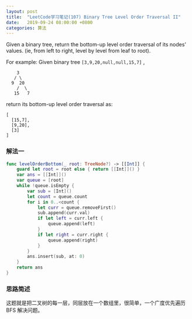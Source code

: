 ```yaml
---
layout: post
title:  "LeetCode学习笔记(107) Binary Tree Level Order Traversal II"
date:   2019-09-24 08:00:00 +0800
categories: 算法
---
```


Given a binary tree, return the bottom-up level order traversal of its nodes' values. (ie, from left to right, level by level from leaf to root).

For example:
Given binary tree `[3,9,20,null,null,15,7]` ,

```
    3
   / \
  9  20
    /  \
   15   7
```

return its bottom-up level order traversal as:

```
[
  [15,7],
  [9,20],
  [3]
]
```

### 解法一

```swift
func levelOrderBottom(_ root: TreeNode?) -> [[Int]] {
    guard let root = root else { return [[Int]]() }
    var ans = [[Int]]()
    var queue = [root]
    while !queue.isEmpty {
        var sub = [Int]()
        let count = queue.count
        for i in 0..<count {
            let curr = queue.removeFirst()
            sub.append(curr.val)
            if let left = curr.left {
                queue.append(left)
            }
            if let right = curr.right {
                queue.append(right)
            }
        }
        ans.insert(sub, at: 0)
    }
    return ans
}
```


### 思路简述

这题就是把二叉树的每一层，同层放在一个数组里，很简单，一个广度优先遍历BFS 解决问题。